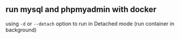 ## run mysql and phpmyadmin with docker

using `-d` or `--detach` option to run in Detached mode (run container in background)

